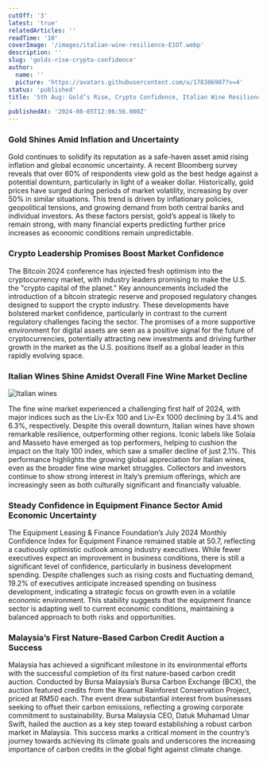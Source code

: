 ```yaml
---
cutOff: '3'
latest: 'true'
relatedArticles: ''
readTime: '10'
coverImage: '/images/italian-wine-resilience-E1OT.webp'
description: ''
slug: 'golds-rise-crypto-confidence'
author:
  name: ''
  picture: 'https://avatars.githubusercontent.com/u/178306907?v=4'
status: 'published'
title: '5th Aug: Gold’s Rise, Crypto Confidence, Italian Wine Resilience
'
publishedAt: '2024-08-05T12:06:56.000Z'
---
```


### **Gold Shines Amid Inflation and Uncertainty**

Gold continues to solidify its reputation as a safe-haven asset amid rising inflation and global economic uncertainty. A recent Bloomberg survey reveals that over 60% of respondents view gold as the best hedge against a potential downturn, particularly in light of a weaker dollar. Historically, gold prices have surged during periods of market volatility, increasing by over 50% in similar situations. This trend is driven by inflationary policies, geopolitical tensions, and growing demand from both central banks and individual investors. As these factors persist, gold’s appeal is likely to remain strong, with many financial experts predicting further price increases as economic conditions remain unpredictable.

### **Crypto Leadership Promises Boost Market Confidence**

The Bitcoin 2024 conference has injected fresh optimism into the cryptocurrency market, with industry leaders promising to make the U.S. the "crypto capital of the planet." Key announcements included the introduction of a bitcoin strategic reserve and proposed regulatory changes designed to support the crypto industry. These developments have bolstered market confidence, particularly in contrast to the current regulatory challenges facing the sector. The promises of a more supportive environment for digital assets are seen as a positive signal for the future of cryptocurrencies, potentially attracting new investments and driving further growth in the market as the U.S. positions itself as a global leader in this rapidly evolving space.

### **Italian Wines Shine Amidst Overall Fine Wine Market Decline**

![Italian wines](/images/italian-wine-resilience-cyMz.webp)

The fine wine market experienced a challenging first half of 2024, with major indices such as the Liv-Ex 100 and Liv-Ex 1000 declining by 3.4% and 6.3%, respectively. Despite this overall downturn, Italian wines have shown remarkable resilience, outperforming other regions. Iconic labels like Solaia and Masseto have emerged as top performers, helping to cushion the impact on the Italy 100 index, which saw a smaller decline of just 2.1%. This performance highlights the growing global appreciation for Italian wines, even as the broader fine wine market struggles. Collectors and investors continue to show strong interest in Italy’s premium offerings, which are increasingly seen as both culturally significant and financially valuable.

### **Steady Confidence in Equipment Finance Sector Amid Economic Uncertainty**

The Equipment Leasing & Finance Foundation’s July 2024 Monthly Confidence Index for Equipment Finance remained stable at 50.7, reflecting a cautiously optimistic outlook among industry executives. While fewer executives expect an improvement in business conditions, there is still a significant level of confidence, particularly in business development spending. Despite challenges such as rising costs and fluctuating demand, 19.2% of executives anticipate increased spending on business development, indicating a strategic focus on growth even in a volatile economic environment. This stability suggests that the equipment finance sector is adapting well to current economic conditions, maintaining a balanced approach to both risks and opportunities.

### **Malaysia’s First Nature-Based Carbon Credit Auction a Success**

 Malaysia has achieved a significant milestone in its environmental efforts with the successful completion of its first nature-based carbon credit auction. Conducted by Bursa Malaysia’s Bursa Carbon Exchange (BCX), the auction featured credits from the Kuamut Rainforest Conservation Project, priced at RM50 each. The event drew substantial interest from businesses seeking to offset their carbon emissions, reflecting a growing corporate commitment to sustainability. Bursa Malaysia CEO, Datuk Muhamad Umar Swift, hailed the auction as a key step toward establishing a robust carbon market in Malaysia. This success marks a critical moment in the country’s journey towards achieving its climate goals and underscores the increasing importance of carbon credits in the global fight against climate change.